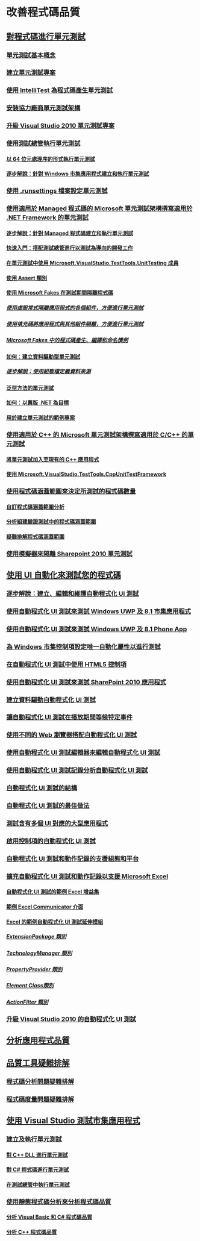 # 改善程式碼品質
## [對程式碼進行單元測試](unit-test-your-code.md)
### [單元測試基本概念](unit-test-basics.md)
### [建立單元測試專案](create-a-unit-test-project.md)
### [使用 IntelliTest 為程式碼產生單元測試](generate-unit-tests-for-your-code-with-intellitest.md)
### [安裝協力廠商單元測試架構](install-third-party-unit-test-frameworks.md)
### [升級 Visual Studio 2010 單元測試專案](upgrade-visual-studio-2010-unit-test-projects.md)
### [使用測試總管執行單元測試](run-unit-tests-with-test-explorer.md)
#### [以 64 位元處理序的形式執行單元測試](run-a-unit-test-as-a-64-bit-process.md)
#### [逐步解說：針對 Windows 市集應用程式建立和執行單元測試](walkthrough-creating-and-running-unit-tests-for-windows-store-apps.md)
### [使用 .runsettings 檔案設定單元測試](configure-unit-tests-by-using-a-dot-runsettings-file.md)
### [使用適用於 Managed 程式碼的 Microsoft 單元測試架構撰寫適用於 .NET Framework 的單元測試](writing-unit-tests-for-the-dotnet-framework-with-the-microsoft-unit-test-framework-for-managed-code.md)
#### [逐步解說：針對 Managed 程式碼建立和執行單元測試](walkthrough-creating-and-running-unit-tests-for-managed-code.md)
#### [快速入門：搭配測試總管進行以測試為導向的開發工作](quick-start-test-driven-development-with-test-explorer.md)
#### [在單元測試中使用 Microsoft.VisualStudio.TestTools.UnitTesting 成員](using-microsoft-visualstudio-testtools-unittesting-members-in-unit-tests.md)
#### [使用 Assert 類別](using-the-assert-classes.md)
#### [使用 Microsoft Fakes 在測試期間隔離程式碼](isolating-code-under-test-with-microsoft-fakes.md)
##### [使用虛設常式隔離應用程式的各個組件，方便進行單元測試](using-stubs-to-isolate-parts-of-your-application-from-each-other-for-unit-testing.md)
##### [使用填充碼將應用程式與其他組件隔離，方便進行單元測試](using-shims-to-isolate-your-application-from-other-assemblies-for-unit-testing.md)
##### [Microsoft Fakes 中的程式碼產生、編譯和命名慣例](code-generation-compilation-and-naming-conventions-in-microsoft-fakes.md)
#### [如何：建立資料驅動型單元測試](how-to-create-a-data-driven-unit-test.md)
##### [逐步解說：使用組態檔定義資料來源](walkthrough-using-a-configuration-file-to-define-a-data-source.md)
#### [泛型方法的單元測試](unit-tests-for-generic-methods.md)
#### [如何：以舊版 .NET 為目標](how-to-configure-unit-tests-to-target-an-earlier-version-of-the-dotnet-framework.md)
#### [用於建立單元測試的範例專案](sample-project-for-creating-unit-tests.md)
### [使用適用於 C++ 的 Microsoft 單元測試架構撰寫適用於 C/C++ 的單元測試](writing-unit-tests-for-c-cpp-with-the-microsoft-unit-testing-framework-for-cpp.md)
#### [將單元測試加入至現有的 C++ 應用程式](unit-testing-existing-cpp-applications-with-test-explorer.md)
#### [使用 Microsoft.VisualStudio.TestTools.CppUnitTestFramework](using-microsoft-visualstudio-testtools-cppunittestframework.md)
### [使用程式碼涵蓋範圍來決定所測試的程式碼數量](using-code-coverage-to-determine-how-much-code-is-being-tested.md)
#### [自訂程式碼涵蓋範圍分析](customizing-code-coverage-analysis.md)
#### [分析組建驗證測試中的程式碼涵蓋範圍](analyzing-code-coverage-in-build-verification-tests.md)
#### [疑難排解程式碼涵蓋範圍](troubleshooting-code-coverage.md)
### [使用模擬器來隔離 Sharepoint 2010 單元測試](using-emulators-to-isolate-unit-tests-for-sharepoint-2010-applications.md)
## [使用 UI 自動化來測試您的程式碼](use-ui-automation-to-test-your-code.md)
### [逐步解說：建立、編輯和維護自動程式化 UI 測試](walkthrough-creating-editing-and-maintaining-a-coded-ui-test.md)
### [使用自動程式化 UI 測試來測試 Windows UWP 及 8.1 市集應用程式](test-windows-store-8-1-apps-with-coded-ui-tests.md)
### [使用自動程式化 UI 測試來測試 Windows UWP 及 8.1 Phone App](test-windows-phone-8-1-apps-with-coded-ui-tests.md)
### [為 Windows 市集控制項設定唯一自動化屬性以進行測試](set-a-unique-automation-property-for-windows-store-controls-for-testing.md)
### [在自動程式化 UI 測試中使用 HTML5 控制項](using-html5-controls-in-coded-ui-tests.md)
### [使用自動程式化 UI 測試來測試 SharePoint 2010 應用程式](testing-sharepoint-2010-applications-with-coded-ui-tests.md)
### [建立資料驅動自動程式化 UI 測試](creating-a-data-driven-coded-ui-test.md)
### [讓自動程式化 UI 測試在播放期間等候特定事件](making-coded-ui-tests-wait-for-specific-events-during-playback.md)
### [使用不同的 Web 瀏覽器搭配自動程式化 UI 測試](using-different-web-browsers-with-coded-ui-tests.md)
### [使用自動程式化 UI 測試編輯器來編輯自動程式化 UI 測試](editing-coded-ui-tests-using-the-coded-ui-test-editor.md)
### [使用自動程式化 UI 測試記錄分析自動程式化 UI 測試](analyzing-coded-ui-tests-using-coded-ui-test-logs.md)
### [自動程式化 UI 測試的結構](anatomy-of-a-coded-ui-test.md)
### [自動程式化 UI 測試的最佳做法](best-practices-for-coded-ui-tests.md)
### [測試含有多個 UI 對應的大型應用程式](testing-a-large-application-with-multiple-ui-maps.md)
### [啟用控制項的自動程式化 UI 測試](enable-coded-ui-testing-of-your-controls.md)
### [自動程式化 UI 測試和動作記錄的支援組態和平台](supported-configurations-and-platforms-for-coded-ui-tests-and-action-recordings.md)
### [擴充自動程式化 UI 測試和動作記錄以支援 Microsoft Excel](extending-coded-ui-tests-and-action-recordings-to-support-microsoft-excel.md)
#### [自動程式化 UI 測試的範例 Excel 增益集](sample-excel-add-in-for-coded-ui-testing.md)
#### [範例 Excel Communicator 介面](sample-excel-communicator-interface.md)
#### [Excel 的範例自動程式化 UI 測試延伸模組](sample-coded-ui-test-extension-for-excel.md)
##### [ExtensionPackage 類別](sample-excel-extension-extensionpackage-class.md)
##### [TechnologyManager 類別](sample-excel-extension-technologymanager-class.md)
##### [PropertyProvider 類別](sample-excel-extension-propertyprovider-class.md)
##### [Element Class類別](sample-excel-extension-element-classes.md)
##### [ActionFilter 類別](sample-excel-extension-actionfilter-class.md)
### [升級 Visual Studio 2010 的自動程式化 UI 測試](upgrading-coded-ui-tests-from-visual-studio-2010.md)
## [分析應用程式品質](../code-quality/analyzing-application-quality-by-using-code-analysis-tools.md)
## [品質工具疑難排解](troubleshooting-quality-tools.md)
### [程式碼分析問題疑難排解](troubleshooting-code-analysis-issues.md)
### [程式碼度量問題疑難排解](troubleshooting-code-metrics-issues.md)
## [使用 Visual Studio 測試市集應用程式](testing-store-apps-with-visual-studio.md)
### [建立及執行單元測試](create-and-run-unit-tests-for-a-store-app-in-visual-studio.md)
#### [對 C++ DLL 進行單元測試](unit-testing-a-visual-cpp-dll-for-store-apps.md)
#### [對 C# 程式碼進行單元測試](unit-testing-visual-csharp-code-in-a-store-app.md)
#### [在測試總管中執行單元測試](run-unit-tests-for-store-apps-in-visual-studio.md)
### [使用靜態程式碼分析來分析程式碼品質](analyze-the-code-quality-of-store-apps-using-visual-studio-static-code-analysis.md)
#### [分析 Visual Basic 和 C# 程式碼品質](analyze-visual-basic-and-csharp-code-quality-in-store-apps-using-visual-studio-static-code-analysis.md)
#### [分析 C++ 程式碼品質](analyze-cpp-code-quality-of-store-apps-using-visual-studio-static-code-analysis.md)